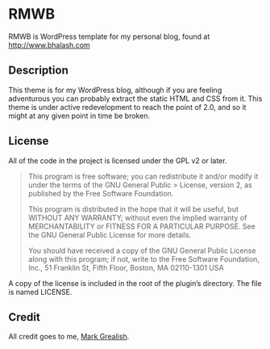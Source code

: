 # RMWB
RMWB is WordPress template for my personal blog, found at http://www.bhalash.com 

## Description
This theme is for my WordPress blog, although if you are feeling adventurous you can probably extract the static HTML and CSS from it. This theme is under active redevelopment to reach the point of 2.0, and so it might at any given point in time be broken.  

## License
All of the code in the project is licensed under the GPL v2 or later.

> This program is free software; you can redistribute it and/or modify it under the terms of the GNU General Public > License, version 2, as published by the Free Software Foundation.
> 
>This program is distributed in the hope that it will be useful, but WITHOUT ANY WARRANTY; without even the implied warranty of MERCHANTABILITY or FITNESS FOR A PARTICULAR PURPOSE. See the GNU General Public License for more details.
> 
> You should have received a copy of the GNU General Public License along with this program; if not, write to the Free Software Foundation, Inc., 51 Franklin St, Fifth Floor, Boston, MA 02110-1301 USA

A copy of the license is included in the root of the plugin’s directory. The file is named LICENSE.

## Credit
All credit goes to me, [Mark Grealish](http://www.bhalash.com).